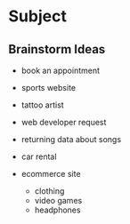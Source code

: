 # Subject


## Brainstorm Ideas
- book an appointment
- sports website
- tattoo artist
- web developer request
- returning data about songs
- car rental

- ecommerce site
  - clothing
  - video games
  - headphones
